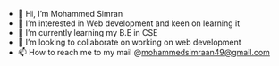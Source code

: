 - 👋 Hi, I’m Mohammed Simran
- 👀 I’m interested in Web development and keen on learning it
- 🌱 I’m currently learning my B.E in CSE
- 💞️ I’m looking to collaborate on working on web development 
- 📫 How to reach me to my mail @mohammedsimraan49@gmail.com

<!---
sheikh49/sheikh49 is a ✨ special ✨ repository because its `README.md` (this file) appears on your GitHub profile.
You can click the Preview link to take a look at your changes.
--->
